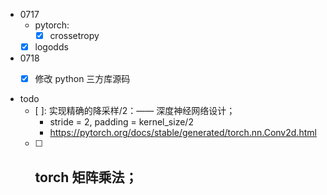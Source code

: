 
- 0717
    - pytorch:
        - [x] crossetropy
    - [x] logodds

- 0718
    - [x] 修改 python 三方库源码
    

- todo
    - [ ]: 实现精确的降采样/2：—— 深度神经网络设计；
        - stride = 2, padding = kernel_size/2 
        - https://pytorch.org/docs/stable/generated/torch.nn.Conv2d.html
    - [ ] torch 矩阵乘法；
        - 

